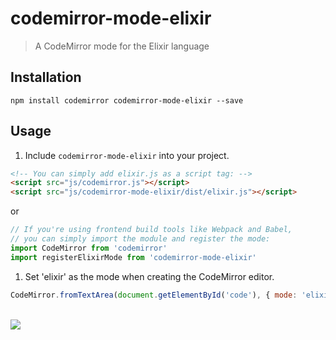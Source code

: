 # codemirror-mode-elixir
> A CodeMirror mode for the Elixir language

## Installation

```console
npm install codemirror codemirror-mode-elixir --save
```

## Usage

1. Include `codemirror-mode-elixir` into your project.

```html
<!-- You can simply add elixir.js as a script tag: -->
<script src="js/codemirror.js"></script>
<script src="js/codemirror-mode-elixir/dist/elixir.js"></script>
```

or

```js
// If you're using frontend build tools like Webpack and Babel,
// you can simply import the module and register the mode:
import CodeMirror from 'codemirror'
import registerElixirMode from 'codemirror-mode-elixir'
```

1. Set 'elixir' as the mode when creating the CodeMirror editor.

```js
CodeMirror.fromTextArea(document.getElementById('code'), { mode: 'elixir' })
```

<br>

<a href="https://www.netlify.com">
  <img src="https://www.netlify.com/img/global/badges/netlify-light.svg">
</a>
